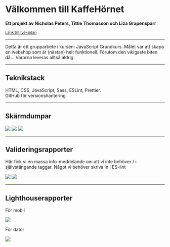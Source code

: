 <!-- [![Open in Visual Studio Code](https://classroom.github.com/assets/open-in-vscode-c66648af7eb3fe8bc4f294546bfd86ef473780cde1dea487d3c4ff354943c9ae.svg)](https://classroom.github.com/online_ide?assignment_repo_id=9232355&assignment_repo_type=AssignmentRepo) -->

<h1> Välkommen till KaffeHörnet </h1>
<p><strong>
Ett projekt av Nicholas Peters, Tittie Thomasson och Liza Grapensparr
</strong></p>
<small><a href="https://grapensparr.github.io/Coffee-shop/" target="_blank">
Länk till live-sidan </a></small>
<hr>

<p>Detta är ett grupparbete i kursen: JavaScript Grundkurs. 
Målet var att skapa en webshop som är (nästan) helt funktionell. Förutom den vikigaste biten då... Varorna leveras alltså aldrig.
</p>

<hr>

<h2> Teknikstack </h2>
<p>HTML, CSS, JavaScript, Sass, ESLint, Prettier. <br>
GitHub för versionshantering</p>

<hr>

<h2> Skärmdumpar </h2>

<img src="screenshots/Screenshot 2022-12-02 at 15.13.03.png">
<img src="screenshots/Screenshot 2022-12-02 at 15.13.34.png">
<img src="screenshots/Screenshot 2022-12-02 at 15.15.02.png">

<hr>

<h2> Valideringsrapporter </h2>
<p>Här fick vi en massa info-meddelande om att vi inte behöver / i självstängande taggar. Något vi behöver skriva in i ES-lint</p>
<img src="screenshots/validering-html.png">
<img src="screenshots/validering-css.png">

<hr>
<h2> Lighthouserapporter </h2>
<p>För mobil</p>
<img src="screenshots/lighthouse-mobil.png">
<p>För dator</p>
<img src="screenshots/lighthouse-dator.png">


